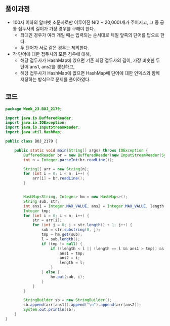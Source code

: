 ## 풀이과정
- 100자 이하의 알파벳 소문자로만 이루어진 N(2 ~ 20,000)개가 주어지고, 그 중 공통 접두사의 길이가 가장 경우를 구해야 한다.
  - 최대인 경우가 여러 개일 때는 입력되는 순서대로 제일 앞쪽의 단어를 답으로 한다.
  - 두 단어가 서로 같은 경우는 제외한다.
- 각 단어에 대한 접두사의 모든 경우에 대해,
  - 해당 접두사가 HashMap에 있으면 기존 최장 접두사의 길이, 가장 비슷한 두 단어 ans1, ans2를 갱신하고,
  - 해당 접두사가 HashMap에 없으면 HashMap에 단어에 대한 인덱스와 함께 저장하는 방식으로 문제를 풀이하였다.

## 코드
```java
package Week_23.BOJ_2179;

import java.io.BufferedReader;
import java.io.IOException;
import java.io.InputStreamReader;
import java.util.HashMap;

public class BOJ_2179 {

    public static void main(String[] args) throws IOException {
        BufferedReader br = new BufferedReader(new InputStreamReader(System.in));
        int n = Integer.parseInt(br.readLine());

        String[] arr = new String[n];
        for (int i = 0; i < n; i++) {
            arr[i] = br.readLine();
        }


        HashMap<String, Integer> hm = new HashMap<>();
        String sub, str;
        int ans1 = Integer.MAX_VALUE, ans2 = Integer.MAX_VALUE, length = -1, l;
        Integer tmp;
        for (int i = 0; i < n; i++) {
            str = arr[i];
            for (int j = 0; j < str.length() + 1; j++) {
                sub = str.substring(0, j);
                tmp = hm.get(sub);
                l = sub.length();
                if (tmp != null) {
                    if ((length < l || (length == l && ans1 > tmp)) && !arr[i].equals(arr[tmp])) {
                        ans1 = tmp;
                        ans2 = i;
                        length = l;
                    }
                } else {
                    hm.put(sub, i);
                }
            }
        }

        StringBuilder sb = new StringBuilder();
        sb.append(arr[ans1]).append("\n").append(arr[ans2]);
        System.out.println(sb);
    }
}

```